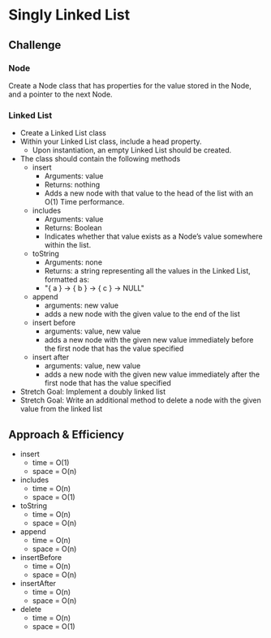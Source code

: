 # Singly Linked List

## Challenge

### Node

Create a Node class that has properties for the value stored in the Node, and a pointer to the next Node.

### Linked List

- Create a Linked List class
- Within your Linked List class, include a head property.
  - Upon instantiation, an empty Linked List should be created.
- The class should contain the following methods
  - insert
    - Arguments: value
    - Returns: nothing
    - Adds a new node with that value to the head of the list with an O(1) Time performance.
  - includes
    - Arguments: value
    - Returns: Boolean
    - Indicates whether that value exists as a Node’s value somewhere within the list.
  - toString
    - Arguments: none
    - Returns: a string representing all the values in the Linked List, formatted as:
    - "{ a } -> { b } -> { c } -> NULL"
  - append
    - arguments: new value
    - adds a new node with the given value to the end of the list
  - insert before
    - arguments: value, new value
    - adds a new node with the given new value immediately before the first node that has the value specified
  - insert after
    - arguments: value, new value
    - adds a new node with the given new value immediately after the first node that has the value specified
- Stretch Goal: Implement a doubly linked list
- Stretch Goal: Write an additional method to delete a node with the given value from the linked list

## Approach & Efficiency

- insert
  - time = O(1)
  - space = O(n)
- includes
  - time = O(n)
  - space = O(1)
- toString
  - time = O(n)
  - space = O(n)
- append
  - time = O(n)
  - space = O(n)
- insertBefore
  - time = O(n)
  - space = O(n)
- insertAfter
  - time = O(n)
  - space = O(n)
- delete
  - time = O(n)
  - space = O(1)
